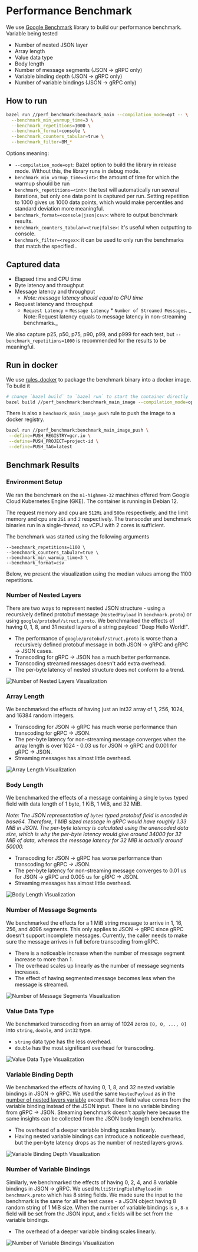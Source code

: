 # Performance Benchmark

We use [Google Benchmark](https://github.com/google/benchmark) library to build
our performance benchmark. Variable being tested

- Number of nested JSON layer
- Array length
- Value data type
- Body length
- Number of message segments (JSON -> gRPC only)
- Variable binding depth (JSON -> gRPC only)
- Number of variable bindings (JSON -> gRPC only)

## How to run

```bash
bazel run //perf_benchmark:benchmark_main --compilation_mode=opt -- \
  --benchmark_min_warmup_time=3 \
  --benchmark_repetitions=1000 \
  --benchmark_format=console \
  --benchmark_counters_tabular=true \
  --benchmark_filter=BM_*
```

Options meaning:

- `--compilation_mode=opt`: Bazel option to build the library in release mode.
  Without this, the library runs in debug mode.
- `benchmark_min_warmup_time=<int>`: the amount of time for which the warmup
  should be run
- `benchmark_repetitions=<int>`: the test will automatically run several
  iterations, but only one data point is captured per run. Setting repetition to
  1000 gives us 1000 data points, which would make percentiles and standard
  deviation more meaningful.
- `benchmark_format=<console|json|csv>`: where to output benchmark results.
- `benchmark_counters_tabular=<true|false>`: it's useful when outputting to
  console.
- `benchmark_filter=<regex>`: it can be used to only run the benchmarks that
  match the specified <regex>.

## Captured data

- Elapsed time and CPU time
- Byte latency and throughput
- Message latency and throughput
    - _Note: message latency should equal to CPU time_
- Request latency and throughput
    - `Request Latency` = `Message Latency` * `Number of Streamed Messages`. _
      Note: Request latency equals to message latency in non-streaming
      benchmarks._

We also capture p25, p50, p75, p90, p99, and p999 for each test,
but `--benchmark_repetitions=1000` is recommended for the results to be
meaningful.

## Run in docker

We use [rules_docker](https://github.com/bazelbuild/rules_docker) to package the
benchmark binary into a docker image. To build it

```bash
# change `bazel build` to `bazel run` to start the container directly
bazel build //perf_benchmark:benchmark_main_image --compilation_mode=opt
```

There is also a `benchmark_main_image_push` rule to push the image to a docker
registry.

```bash
bazel run //perf_benchmark:benchmark_main_image_push \
 --define=PUSH_REGISTRY=gcr.io \
 --define=PUSH_PROJECT=project-id \
 --define=PUSH_TAG=latest
```

## Benchmark Results

### Environment Setup

We ran the benchmark on the `n1-highmem-32` machines offered from Google Cloud
Kubernetes Engine (GKE). The container is running in Debian 12.

The request memory and cpu are `512Mi` and `500m` respectively, and the limit
memory and cpu are `2Gi` and `2` respectively. The transcoder and benchmark
binaries run in a single-thread, so vCPU with 2 cores is sufficient.

The benchmark was started using the following arguments

```
--benchmark_repetitions=1100 \
--benchmark_counters_tabular=true \
--benchmark_min_warmup_time=3 \
--benchmark_format=csv
```

Below, we present the visualization using the median values among the 1100
repetitions.

### Number of Nested Layers

There are two ways to represent nested JSON structure - using a recursively
defined protobuf message (`NestedPayload` in `benchmark.proto`) or
using `google/protobuf/struct.proto`. We benchmarked the effects of having 0, 1,
8, and 31 nested layers of a string payload "Deep Hello World!".

- The performance of `google/protobuf/struct.proto` is worse than a recursively
  defined protobuf message in both JSON -> gRPC and gRPC -> JSON cases.
- Transcoding for gRPC -> JSON has a much better performance.
- Transcoding streamed messages doesn't add extra overhead.
- The per-byte latency of nested structure does not conform to a trend.

![Number of Nested Layers Visualization](image/nested_layers.jpg "Number of Nested Layers")

### Array Length

We benchmarked the effects of having just an int32 array of 1, 256, 1024, and
16384 random integers.

- Transcoding for JSON -> gRPC has much worse performance than transcoding for
  gRPC -> JSON.
- The per-byte latency for non-streaming message converges when the array length
  is over 1024 - 0.03 us for JSON -> gRPC and 0.001 for gRPC -> JSON.
- Streaming messages has almost little overhead.

![Array Length Visualization](image/array_length.jpg "Array Length")

### Body Length

We benchmarked the effects of a message containing a single `bytes` typed field
with data length of 1 byte, 1 KiB, 1 MiB, and 32 MiB.

_Note: The JSON representation of `bytes` typed protobuf field is encoded in
base64. Therefore, 1 MiB sized message in gRPC would have roughly 1.33 MiB in
JSON. The per-byte latency is calculated using the unencoded data size, which is
why the per-byte latency would give around 34000 for 32 MiB of data, whereas the
message latency for 32 MiB is actually around 50000._

- Transcoding for JSON -> gRPC has worse performance than transcoding for gRPC
  -> JSON.
- The per-byte latency for non-streaming message converges to 0.01 us for JSON
  -> gRPC and 0.005 us for gRPC -> JSON.
- Streaming messages has almost little overhead.

![Body Length Visualization](image/body_length.jpg "Body Length")

### Number of Message Segments

We benchmarked the effects for a 1 MiB string message to arrive in 1, 16, 256,
and 4096 segments. This only applies to JSON -> gRPC since gRPC doesn't support
incomplete messages. Currently, the caller needs to make sure the message
arrives in full before transcoding from gRPC.

- There is a noticeable increase when the number of message segment increase to
  more than 1.
- The overhead scales up linearly as the number of message segments increases.
- The effect of having segmented message becomes less when the message is
  streamed.

![Number of Message Segments Visualization](image/num_message_segment.jpg "Number of Message Segments Visualization")

### Value Data Type

We benchmarked transcoding from an array of 1024 zeros `[0, 0, ..., 0]`
into `string`, `double`, and `int32` type.

- `string` data type has the less overhead.
- `double` has the most significant overhead for transcoding.

![Value Data Type Visualization](image/value_data_type.png "Value Data Type")

### Variable Binding Depth

We benchmarked the effects of having 0, 1, 8, and 32 nested variable bindings in
JSON -> gRPC. We used the same `NestedPayload` as in
the [number of nested layers variable](#number-of-nested-layers) except that the
field value comes from the variable binding instead of the JSON input. There is
no variable binding from gRPC -> JSON. Streaming benchmark doesn't apply here
because the same insights can be collected from the JSON body length benchmarks.

- The overhead of a deeper variable binding scales linearly.
- Having nested variable bindings can introduce a noticeable overhead, but the
  per-byte latency drops as the number of nested layers grows.

![Variable Binding Depth Visualization](image/variable_binding_depth.jpg "Variable Binding Depth")

### Number of Variable Bindings

Similarly, we benchmarked the effects of having 0, 2, 4, and 8 variable bindings
in JSON -> gRPC. We used `MultiStringFieldPayload` in `benchmark.proto` which
has 8 string fields. We made sure the input to the benchmark is the same for all
the test cases - a JSON object having 8 random string of 1 MiB size. When the
number of variable bindings is `x`, `8-x` field will be set from the JSON input,
and `x` fields will be set from the variable bindings.

- The overhead of a deeper variable binding scales linearly.

![Number of Variable Bindings Visualization](image/num_variable_bindings.jpg "Number of Variable Bindings")
